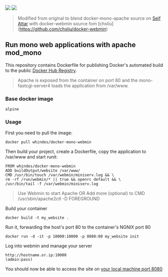 [![](https://images.microbadger.com/badges/image/whindes/docker-mono-webmin:3.7.svg)](https://microbadger.com/images/whindes/docker-mono-webmin:3.7 "Get your own image badge on microbadger.com")  [![](https://images.microbadger.com/badges/version/whindes/docker-mono-webmin:3.7.svg)](https://microbadger.com/images/whindes/docker-mono-webmin:3.7 "Get your own version badge on microbadger.com")

> Modified from original to blend docker-mono-apache source on [Seif Attar](https://github.com/seif/docker-mono-apache) with docker-webmin source fom [chsliu]
(https://github.com/chsliu/docker-webmin)

## Run mono web applications with apache mod_mono

This repository contains Dockerfile for publishing Docker's automated build to the public [Docker Hub Registry](https://registry.hub.docker.com/).

> Apache is exposed from the container on port 80 and the mono-fastcgi-server4 loads the application from /var/www.

### Base docker image

    alpine

### Usage

First you need to pull the image:

    docker pull whindes/docker-mono-webmin

Then build your project, create a Dockerfile, copy the application to /var/www and start runit:

    FROM whindes/docker-mono-webmin
    ADD buildOutput/website /var/www/
    CMD /usr/bin/touch /var/webmin/miniserv.log && \
    rm -rf /run/webmin/* || true && openrc default && \
    /usr/bin/tail -f /var/webmin/miniserv.log

> Use Webmin to start Apache OR Add more (optional) to CMD /usr/sbin/apache2ctl -D FOREGROUND

Build your container

    docker build -t my_website .

Run it, forwarding the host's port 80 to the container's NGNIX port 80

    docker run -d -it -p 10000:10000 -p 8080:80 my_website init


Log into webmin and manage your server
```
http://hostname.or.ip:10000
(admin:pass)
```

You should now be able to access the site on [your local machine port 8080](http://hostname.or.ip:8080/)
